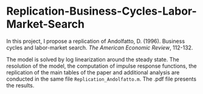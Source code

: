 # Replication-Business-Cycles-Labor-Market-Search

In this project, I propose a replication of Andolfatto, D. (1996). Business cycles and labor-market search. _The American Economic Review_, 112-132.

The model is solved by log linearization around the steady state. The resolution of the model, the computation of impulse response functions, the replication of the main tables of the paper and additional analysis are conducted in the same file ``Replication_Andolfatto.m``. The .pdf file presents the results. 
